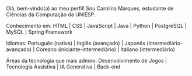 Olá, bem-vindo(a) ao meu perfil!
Sou Carolina Marques, estudante de Ciências da Computação da UNIESP.

Conhecimento em:
HTML | CSS | JavaScript | Java | Python | PostgreSQL | MySQL | Spring Framework

Idiomas:
Português (nativa) |
Inglês (avançado) |
Japonês (intermediário-avançado) |
Coreano (iniciante-intermediário) |
Italiano (intermediário)

Áreas da tecnologia que mais admiro:
Desenvolvimento de Jogos |
Tecnologia Assistiva |
IA Generativa |
Back-end
